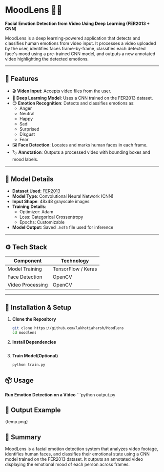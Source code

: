 # MoodLens 🎥🙂  
**Facial Emotion Detection from Video Using Deep Learning (FER2013 + CNN)**

MoodLens is a deep learning-powered application that detects and classifies human emotions from video input. It processes a video uploaded by the user, identifies faces frame-by-frame, classifies each detected face's mood using a pre-trained CNN model, and outputs a new annotated video highlighting the detected emotions.

---

## 📌 Features

- 🎬 **Video Input**: Accepts video files from the user.
- 🧠 **Deep Learning Model**: Uses a CNN trained on the FER2013 dataset.
- 😊 **Emotion Recognition**: Detects and classifies emotions as:
  - Anger
  - Neutral
  - Happy
  - Sad
  - Surprised
  - Disgust
  - Fear
- 🖼️ **Face Detection**: Locates and marks human faces in each frame.
- 🏷️ **Annotation**: Outputs a processed video with bounding boxes and mood labels.

---

## 🧠 Model Details

- **Dataset Used**: [FER2013](https://www.kaggle.com/datasets/msambare/fer2013)
- **Model Type**: Convolutional Neural Network (CNN)
- **Input Shape**: 48x48 grayscale images
- **Training Details**:
  - Optimizer: Adam
  - Loss: Categorical Crossentropy
  - Epochs: Customizable
- **Model Output**: Saved `.hdf5` file used for inference

---

## ⚙️ Tech Stack

| Component | Technology |
|----------|------------|
| Model Training | TensorFlow / Keras |
| Face Detection | OpenCV |
| Video Processing | OpenCV |

---

## 🚀 Installation & Setup

1. **Clone the Repository**
   ```bash
   git clone https://github.com/lakhotiaharsh/Moodlens
   cd moodlens

2. **Install Dependencies**
    ```pip install -r requirements.txt

3. **Train Model(Optional)**
    ```python unzip.py
    python train.py

## 📦 Usage

**Run Emotion Detection on a Video**
    ```python output.py

## 📸 Output Example
{temp.png}

## 📝 Summary
MoodLens is a facial emotion detection system that analyzes video footage, identifies human faces, and classifies their emotional state using a CNN model trained on the FER2013 dataset. It outputs an annotated video displaying the emotional mood of each person across frames.